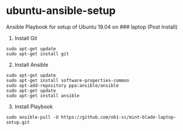 # ubuntu-ansible-setup
Ansible Playbook for setup of Ubuntu 19.04 on ### laptop (Post Install)

1. Install Git
```
sudo apt-get update
sudo apt-get install git
```

2. Install Ansible
```
sudo apt-get update
sudo apt-get install software-properties-common
sudo apt-add-repository ppa:ansible/ansible
sudo apt-get update
sudo apt-get install ansible
```

3. Install Playbook
```
sudo ansible-pull -U https://github.com/ob1-sc/mint-blade-laptop-setup.git
```
